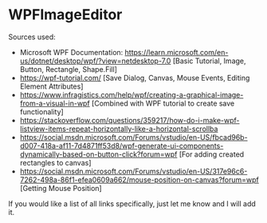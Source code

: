 # WPFImageEditor
Sources used:
 - Microsoft WPF Documentation: https://learn.microsoft.com/en-us/dotnet/desktop/wpf/?view=netdesktop-7.0 [Basic Tutorial, Image, Button, Rectangle, Shape.Fill] 
 - https://wpf-tutorial.com/ [Save Dialog, Canvas, Mouse Events, Editing Element Attributes]
 - https://www.infragistics.com/help/wpf/creating-a-graphical-image-from-a-visual-in-wpf [Combined with WPF tutorial to create save functionality]
 - https://stackoverflow.com/questions/359217/how-do-i-make-wpf-listview-items-repeat-horizontally-like-a-horizontal-scrollba
 - https://social.msdn.microsoft.com/Forums/vstudio/en-US/fbcad96b-d007-418a-af11-7d4871ff53d8/wpf-generate-ui-components-dynamically-based-on-button-click?forum=wpf
   [For adding created rectangles to canvas]
 - https://social.msdn.microsoft.com/Forums/vstudio/en-US/317e96c6-7262-498a-86f1-efea0609a662/mouse-position-on-canvas?forum=wpf [Getting Mouse Position]
 
 If you would like a list of all links specifically, just let me know and I will add it.
